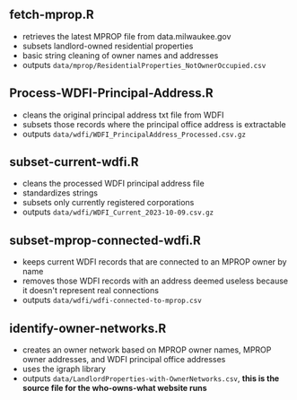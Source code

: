 ## fetch-mprop.R

* retrieves the latest MPROP file from data.milwaukee.gov
* subsets landlord-owned residential properties
* basic string cleaning of owner names and addresses
* outputs `data/mprop/ResidentialProperties_NotOwnerOccupied.csv`

## Process-WDFI-Principal-Address.R

* cleans the original principal address txt file from WDFI
* subsets those records where the principal office address is extractable
* outputs `data/wdfi/WDFI_PrincipalAddress_Processed.csv.gz`

## subset-current-wdfi.R

* cleans the processed WDFI principal address file
* standardizes strings
* subsets only currently registered corporations
* outputs `data/wdfi/WDFI_Current_2023-10-09.csv.gz`

## subset-mprop-connected-wdfi.R

* keeps current WDFI records that are connected to an MPROP owner by name
* removes those WDFI records with an address deemed useless because it doesn't represent real connections
* outputs `data/wdfi/wdfi-connected-to-mprop.csv`

## identify-owner-networks.R

* creates an owner network based on MPROP owner names, MPROP owner addresses, and WDFI principal office addresses
* uses the igraph library
* outputs `data/LandlordProperties-with-OwnerNetworks.csv`, **this is the source file for the who-owns-what website runs**
